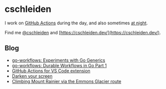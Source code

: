 # cschleiden

I work on [GitHub Actions](https://github.com/features/actions) during the day, and also sometimes [at night](https://github.com/cschleiden/vscode-github-actions). 

Find me [@cschleiden](https://twitter.com/cschleiden) and [https://cschleiden.dev/](https://cschleiden.dev/).

## Blog
<!--START_SECTION:feed-->
* [go-workflows: Experiments with Go Generics](https:&#x2F;&#x2F;cschleiden.dev&#x2F;blog&#x2F;2022-03-06-go-workflows-generics&#x2F;)
* [go-workflows: Durable Workflows in Go Part 1](https:&#x2F;&#x2F;cschleiden.dev&#x2F;blog&#x2F;2022-02-13-go-workflows-part1&#x2F;)
* [GitHub Actions for VS Code extension](https:&#x2F;&#x2F;cschleiden.dev&#x2F;blog&#x2F;2020-02-23-github-actions-for-vs-code-extension&#x2F;)
* [Darken your screen](https:&#x2F;&#x2F;cschleiden.dev&#x2F;darken-your-screen&#x2F;)
* [Climbing Mount Rainier via the Emmons Glacier route](https:&#x2F;&#x2F;cschleiden.dev&#x2F;mount-rainier-emmons-2019&#x2F;)
<!--END_SECTION:feed-->
